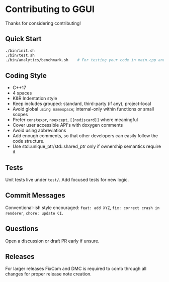 # Contributing to GGUI

Thanks for considering contributing!

## Quick Start
```bash
./bin/init.sh
./bin/test.sh
./bin/analytics/benchmark.sh    # For testing your code in main.cpp and see how it performs.
```

## Coding Style
- C++17
- 4 spaces
- K&R Indentation style
- Keep includes grouped: standard, third-party (if any), project-local
- Avoid global `using namespace`; internal-only within functions or small scopes
- Prefer `constexpr`, `noexcept`, `[[nodiscard]]` where meaningful
- Cover user accessible API's with doxygen comments
- Avoid using abbreviations
- Add enough comments, so that other developers can easily follow the code structure.
- Use std::unique_ptr/std::shared_ptr only if ownership semantics require it

## Tests
Unit tests live under `test/`. Add focused tests for new logic.

## Commit Messages
Conventional-ish style encouraged:
`feat: add XYZ`, `fix: correct crash in renderer`, `chore: update CI`.

## Questions
Open a discussion or draft PR early if unsure.

## Releases
For larger releases FixCom and DMC is required to comb through all changes for proper release note creation.
